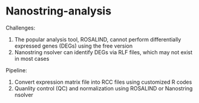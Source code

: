 # Nanostring-analysis

Challenges:
1. The popular analysis tool, ROSALIND, cannot perform differentially expressed genes (DEGs) using the free version
2. Nanostring nsolver can identify DEGs via RLF files, which may not exist in most cases

Pipeline:
1. Convert expression matrix file into RCC files using customized R codes
2. Quanlity control (QC) and normalization using ROSALIND or Nanostring nsolver
